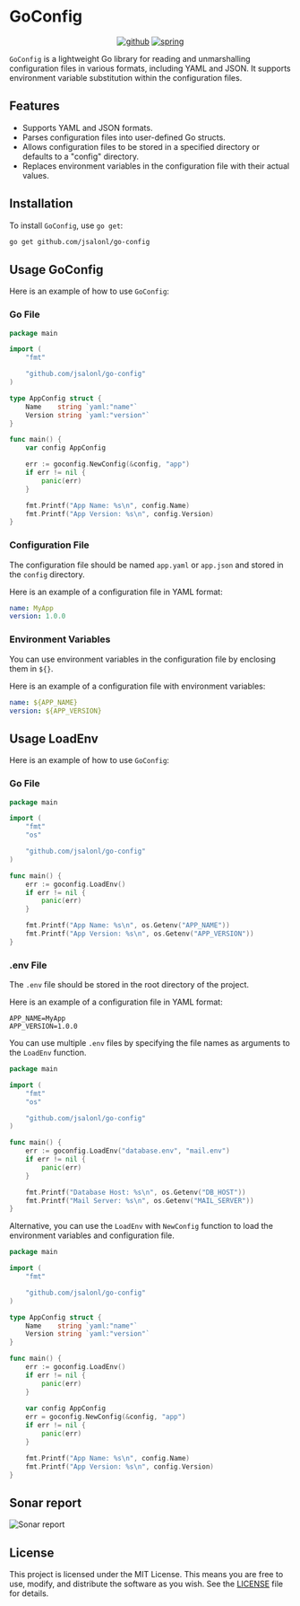 # GoConfig

<div align="center">
	<a target="_blank" href="https://github.com"><img alt="github" src="https://img.shields.io/badge/GitHub-100000?style=for-the-badge&logo=github&logoColor=white"/></a>
	<a target="_blank" href="https://go.dev/"><img alt="spring" src="https://img.shields.io/badge/Go-007d9c?style=for-the-badge&logo=go&logoColor=white"/></a>
</div>


`GoConfig` is a lightweight Go library for reading and unmarshalling configuration files in various formats, 
including YAML and JSON. It supports environment variable substitution within the configuration files.

## Features

- Supports YAML and JSON formats.
- Parses configuration files into user-defined Go structs.
- Allows configuration files to be stored in a specified directory or defaults to a "config" directory.
- Replaces environment variables in the configuration file with their actual values.

## Installation

To install `GoConfig`, use `go get`:

```sh
go get github.com/jsalonl/go-config
```

## Usage GoConfig

Here is an example of how to use `GoConfig`:

### Go File

```go
package main

import (
    "fmt"

    "github.com/jsalonl/go-config"
)

type AppConfig struct {
    Name    string `yaml:"name"`
    Version string `yaml:"version"`
}

func main() {
    var config AppConfig

    err := goconfig.NewConfig(&config, "app")
    if err != nil {
        panic(err)
    }

    fmt.Printf("App Name: %s\n", config.Name)
    fmt.Printf("App Version: %s\n", config.Version)
}
```

### Configuration File

The configuration file should be named `app.yaml` or `app.json` and stored in the `config` directory.

Here is an example of a configuration file in YAML format:

```yaml
name: MyApp
version: 1.0.0
```

### Environment Variables

You can use environment variables in the configuration file by enclosing them in `${}`.

Here is an example of a configuration file with environment variables:

```yaml
name: ${APP_NAME}
version: ${APP_VERSION}
```

## Usage LoadEnv

Here is an example of how to use `GoConfig`:

### Go File

```go
package main

import (
    "fmt"
	"os"

    "github.com/jsalonl/go-config"
)

func main() {
    err := goconfig.LoadEnv()
	if err != nil {
        panic(err)
    }

    fmt.Printf("App Name: %s\n", os.Getenv("APP_NAME"))
    fmt.Printf("App Version: %s\n", os.Getenv("APP_VERSION"))
}
```

### .env File

The `.env` file should be stored in the root directory of the project.

Here is an example of a configuration file in YAML format:

```env
APP_NAME=MyApp
APP_VERSION=1.0.0
```

You can use multiple `.env` files by specifying the file names as arguments to the `LoadEnv` function.

```go
package main

import (
    "fmt"
	"os"

    "github.com/jsalonl/go-config"
)

func main() {
    err := goconfig.LoadEnv("database.env", "mail.env")
	if err != nil {
        panic(err)
    }

    fmt.Printf("Database Host: %s\n", os.Getenv("DB_HOST"))
	fmt.Printf("Mail Server: %s\n", os.Getenv("MAIL_SERVER"))
}
```

Alternative, you can use the `LoadEnv` with `NewConfig` function to load the environment variables and configuration file.

```go
package main

import (
    "fmt"

    "github.com/jsalonl/go-config"
)

type AppConfig struct {
    Name    string `yaml:"name"`
    Version string `yaml:"version"`
}

func main() {
	err := goconfig.LoadEnv()
	if err != nil {
		panic(err)
	}
    
	var config AppConfig
    err = goconfig.NewConfig(&config, "app")
    if err != nil {
        panic(err)
    }

    fmt.Printf("App Name: %s\n", config.Name)
    fmt.Printf("App Version: %s\n", config.Version)
}
```

## Sonar report

![Sonar report](https://i.imghippo.com/files/J9Mnn1724798103.png)

## License

This project is licensed under the MIT License. 
This means you are free to use, modify, and distribute the software as you wish. See the [LICENSE](https://www.mit.edu/~amini/LICENSE.md) file for details.

